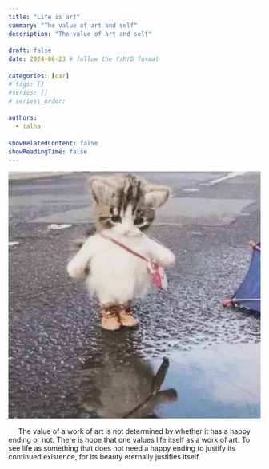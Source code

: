 ```yaml
---
title: "Life is art"
summary: "The value of art and self"
description: "The value of art and self"

draft: false
date: 2024-06-23 # follow the Y/M/D format 

categories: [car]
# tags: []
#series: []
# series\_order: 

authors:
  - talha

showRelatedContent: false
showReadingTime: false
---
```


![](image.jpg)

&nbsp;&nbsp;&nbsp;&nbsp; The value of a work of art is not determined by whether it has a happy ending or not. There is hope that one values life itself as a work of art. To see life as something that does not need a happy ending to justify its continued existence, for its beauty eternally justifies itself.
